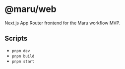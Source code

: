 # @maru/web

Next.js App Router frontend for the Maru workflow MVP.

## Scripts
- `pnpm dev`
- `pnpm build`
- `pnpm start`
